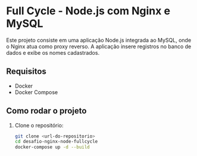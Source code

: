 # Full Cycle - Node.js com Nginx e MySQL

Este projeto consiste em uma aplicação Node.js integrada ao MySQL, onde o Nginx atua como proxy reverso. A aplicação insere registros no banco de dados e exibe os nomes cadastrados.

## Requisitos

- Docker
- Docker Compose

## Como rodar o projeto

1. Clone o repositório:

   ```bash
   git clone <url-do-repositorio>
   cd desafio-nginx-node-fullcycle
   docker-compose up -d --build